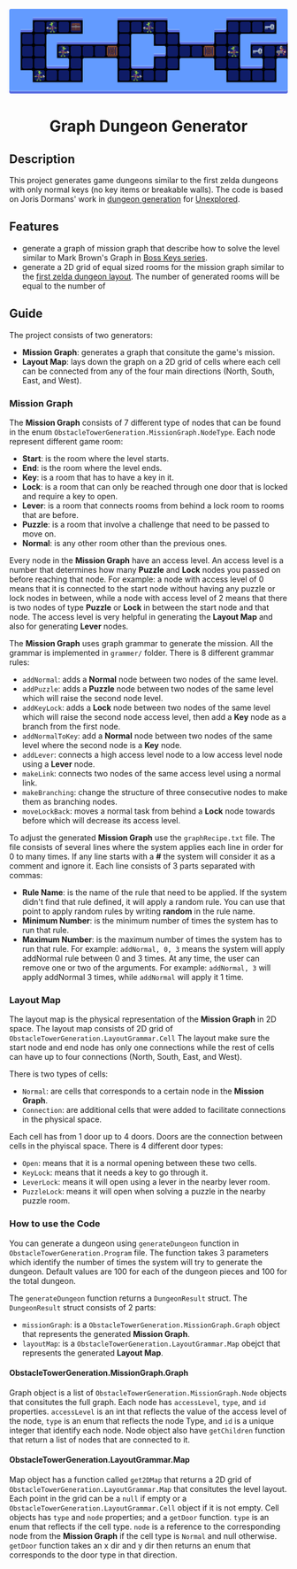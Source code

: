 <p align="center">
	<img width="600px" src="GDG_logo.png"/>
</p>

<h1 align="center">
	Graph Dungeon Generator
</h1>

## Description
This project generates game dungeons similar to the first zelda dungeons with only normal keys (no key items or breakable walls). The code is based on Joris Dormans' work in [dungeon generation](http://sander.landofsand.com/publications/Dormans_Bakkes_-_Generating_Missions_and_Spaces_for_Adaptable_Play_Experiences.pdf) for [Unexplored](https://store.steampowered.com/app/506870/Unexplored/).

## Features
- generate a graph of mission graph that describe how to solve the level similar to Mark Brown's Graph in [Boss Keys series](https://www.youtube.com/playlist?list=PLc38fcMFcV_ul4D6OChdWhsNsYY3NA5B2).
- generate a 2D grid of equal sized rooms for the mission graph similar to the [first zelda dungeon layout](http://www.gamasutra.com/view/feature/6582/learning_from_the_masters_level_.php?print=1). The number of generated rooms will be equal to the number of

## Guide
The project consists of two generators:
- **Mission Graph**: generates a graph that consitute the game's mission.
- **Layout Map**: lays down the graph on a 2D grid of cells where each cell can be connected from any of the four main directions (North, South, East, and West).

### Mission Graph
The **Mission Graph** consists of 7 different type of nodes that can be found in the enum `ObstacleTowerGeneration.MissionGraph.NodeType`. Each node represent different game room:
- **Start**: is the room where the level starts.
- **End**: is the room where the level ends.
- **Key**: is a room that has to have a key in it.
- **Lock**: is a room that can only be reached through one door that is locked and require a key to open.
- **Lever**: is a room that connects rooms from behind a lock room to rooms that are before.
- **Puzzle**: is a room that involve a challenge that need to be passed to move on.
- **Normal**: is any other room other than the previous ones.

Every node in the **Mission Graph** have an access level. An access level is a number that determines how many **Puzzle** and **Lock** nodes you passed on before reaching that node. For example: a node with access level of 0 means that it is connected to the start node without having any puzzle or lock nodes in between, while a node with access level of 2 means that there is two nodes of type **Puzzle** or **Lock** in between the start node and that node. The access level is very helpful in generating the **Layout Map** and also for generating **Lever** nodes.

The **Mission Graph** uses graph grammar to generate the mission. All the grammar is implemented in `grammer/` folder. There is 8 different grammar rules:
- `addNormal`: adds a **Normal** node between two nodes of the same level.
- `addPuzzle`: adds a **Puzzle** node between two nodes of the same level which will raise the second node level.
- `addKeyLock`: adds a **Lock** node between two nodes of the same level which will raise the second node access level, then add a **Key** node as a branch from the first node.
- `addNormalToKey`: add a **Normal** node between two nodes of the same level where the second node is a **Key** node.
- `addLever`: connects a high access level node to a low access level node using a **Lever** node.
- `makeLink`: connects two nodes of the same access level using a normal link.
- `makeBranching`: change the structure of three consecutive nodes to make them as branching nodes.
- `moveLockBack`: moves a normal task from behind a **Lock** node towards before which will decrease its access level.

To adjust the generated **Mission Graph** use the `graphRecipe.txt` file. The file consists of several lines where the system applies each line in order for 0 to many times. If any line starts with a **#** the system will consider it as a comment and ignore it. Each line consists of 3 parts separated with commas:
- **Rule Name**: is the name of the rule that need to be applied. If the system didn't find that rule defined, it will apply a random rule. You can use that point to apply random rules by writing **random** in the rule name.
- **Minimum Number**: is the minimum number of times the system has to run that rule.
- **Maximum Number**: is the maximum number of times the system has to run that rule.
For example: `addNormal, 0, 3` means the system will apply addNormal rule between 0 and 3 times. At any time, the user can remove one or two of the arguments. For example: `addNormal, 3` will apply addNormal 3 times, while `addNormal` will apply it 1 time.

### Layout Map
The layout map is the physical representation of the **Mission Graph** in 2D space. The layout map consists of 2D grid of `ObstacleTowerGeneration.LayoutGrammar.Cell` The layout make sure the start node and end node has only one connections while the rest of cells can have up to four connections (North, South, East, and West).

There is two types of cells:
- `Normal`: are cells that corresponds to a certain node in the **Mission Graph**.
- `Connection`: are additional cells that were added to facilitate connections in the physical space.

Each cell has from 1 door up to 4 doors. Doors are the connection between cells in the phyiscal space. There is 4 different door types:
- `Open`: means that it is a normal opening between these two cells.
- `KeyLock`: means that it needs a key to go through it.
- `LeverLock`: means it will open using a lever in the nearby lever room.
- `PuzzleLock`: means it will open when solving a puzzle in the nearby puzzle room.

### How to use the Code
You can generate a dungeon using `generateDungeon` function in `ObstacleTowerGeneration.Program` file. The function takes 3 parameters which identify the number of times the system will try to generate the dungeon. Default values are 100 for each of the dungeon pieces and 100 for the total dungeon.

The `generateDungeon` function returns a `DungeonResult` struct. The `DungeonResult` struct consists of 2 parts:
- `missionGraph`: is a `ObstacleTowerGeneration.MissionGraph.Graph` object that represents the generated **Mission Graph**.
- `layoutMap`: is a `ObstacleTowerGeneration.LayoutGrammar.Map` obejct that represents the generated **Layout Map**.

#### ObstacleTowerGeneration.MissionGraph.Graph
Graph object is a list of `ObstacleTowerGeneration.MissionGraph.Node` objects that consitutes the full graph. Each node has `accessLevel`, `type`, and `id` properties. `accessLevel` is an int that reflects the value of the access level of the node, `type` is an enum that reflects the node Type, and `id` is a unique integer that identify each node. Node object also have `getChildren` function that return a list of nodes that are connected to it.

#### ObstacleTowerGeneration.LayoutGrammar.Map
Map object has a function called `get2DMap` that returns a 2D grid of `ObstacleTowerGeneration.LayoutGrammar.Map` that consitutes the level layout. Each point in the grid can be a `null` if empty or a `ObstacleTowerGeneration.LayoutGrammar.Cell` object if it is not empty. Cell objects has `type` and `node` properties; and a `getDoor` function. `type` is an enum that reflects if the cell type. `node` is a reference to the corresponding node from the **Mission Graph** if the cell type is `Normal` and null otherwise. `getDoor` function takes an x dir and y dir then returns an enum that corresponds to the door type in that direction.
